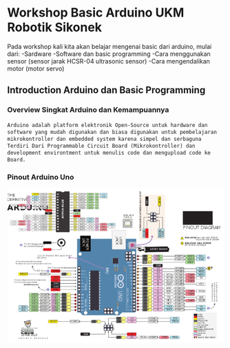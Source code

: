 # Workshop Basic Arduino UKM Robotik Sikonek

Pada workshop kali kita akan belajar mengenai basic dari arduino, mulai dari:
-Sardware
-Software dan basic programming
-Cara menggunakan sensor (sensor jarak HCSR-04 ultrasonic sensor)
-Cara mengendalikan motor (motor servo)

## Introduction Arduino dan Basic Programming

### Overview Singkat Arduino dan Kemampuannya
    Arduino adalah platform elektronik Open-Source untuk hardware dan software yang mudah digunakan dan biasa digunakan untuk pembelajaran mikrokontroller dan embedded system karena simpel dan serbaguna
    Terdiri Dari Programmable Circuit Board (Mikrokontroller) dan development environtment untuk menulis code dan mengupload code ke Board.

### Pinout Arduino Uno
![Alt text](images/pinout_uno.png)